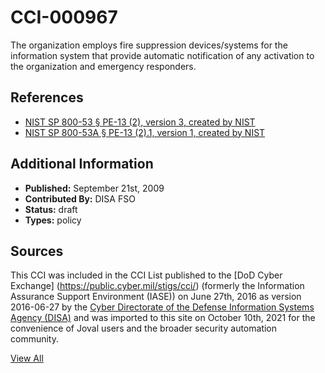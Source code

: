 # CCI-000967

The organization employs fire suppression devices/systems for the information system that provide automatic notification of any activation to the organization and emergency responders.

## References ##

* [NIST SP 800-53 § PE-13 (2), version 3, created by NIST](http://csrc.nist.gov/publications/PubsSPs.html)
* [NIST SP 800-53A § PE-13 (2).1, version 1, created by NIST](http://csrc.nist.gov/publications/PubsSPs.html)


## Additional Information ##

* **Published:** September 21st, 2009
* **Contributed By:** DISA FSO
* **Status:** draft
* **Types:** policy

## Sources ##

This CCI was included in the CCI List published to the [DoD Cyber Exchange]
(https://public.cyber.mil/stigs/cci/) (formerly the Information Assurance Support Environment
(IASE)) on June 27th, 2016 as version 2016-06-27 by the [Cyber Directorate of the Defense 
Information Systems Agency (DISA)](https://public.cyber.mil/about-cyber/) and was imported to 
this site on October 10th, 2021 for the convenience of Joval users and the broader security automation community.

[View All](../README.md)
